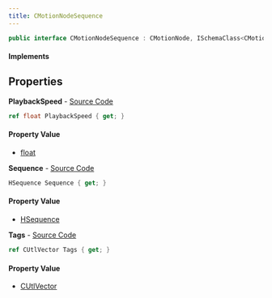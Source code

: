 ```yaml
---
title: CMotionNodeSequence
---
```


```csharp
public interface CMotionNodeSequence : CMotionNode, ISchemaClass<CMotionNode>, ISchemaClass<CMotionNodeSequence>, ISchemaField, ISchemaClass, INativeHandle
```

#### Implements

## Properties

**PlaybackSpeed** - [Source Code](https://github.com/swiftly-solution/swiftlys2/blob/master/managed/src/SwiftlyS2.Generated/Schemas/Interfaces/CMotionNodeSequence.cs#L21)

```csharp
ref float PlaybackSpeed { get; }
```

#### Property Value

- [float](https://learn.microsoft.com/dotnet/api/system.single)

**Sequence** - [Source Code](https://github.com/swiftly-solution/swiftlys2/blob/master/managed/src/SwiftlyS2.Generated/Schemas/Interfaces/CMotionNodeSequence.cs#L19)

```csharp
HSequence Sequence { get; }
```

#### Property Value

- [HSequence](/docs/api/shared/schemadefinitions/hsequence)

**Tags** - [Source Code](https://github.com/swiftly-solution/swiftlys2/blob/master/managed/src/SwiftlyS2.Generated/Schemas/Interfaces/CMotionNodeSequence.cs#L17)

```csharp
ref CUtlVector Tags { get; }
```

#### Property Value

- [CUtlVector](/docs/api/shared/natives/cutlvector)

